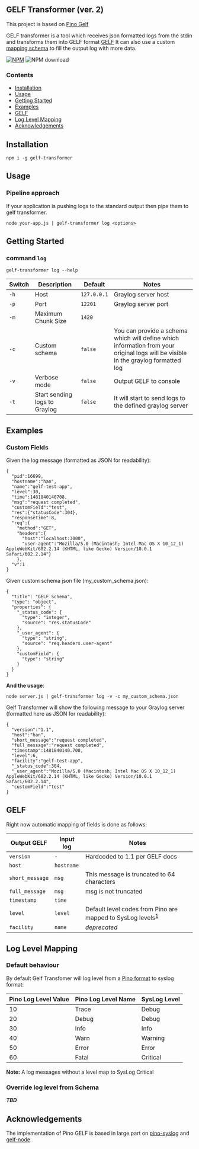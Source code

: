 GELF Transformer (ver. 2)
---
This project is based on [Pino Gelf](https://github.com/pinojs/pino-gelf)

GELF transformer is a tool which receives json formatted logs from the stdin and transforms them into GELF format [GELF](https://docs.graylog.org/en/3.0/pages/gelf.html)
It can also use a custom [mapping schema](###CustomFields)</sup> to fill the output log with more data.


[![NPM](https://img.shields.io/npm/v/gelf-transformer)](https://www.npmjs.com/package/gelf-transformer) ![NPM download](https://img.shields.io/npm/dw/gelf-transformer)


### Contents

* [Installation](##Installation)
* [Usage](##Usage)
* [Getting Started](##GettingStarted)
* [Examples](##Examples)
* [GELF](##GELF)
* [Log Level Mapping](##LogLevelMapping)
* [Acknowledgements](##Acknowledgements)

## Installation

```
npm i -g gelf-transformer
```

## Usage

### Pipeline approach

If your application is pushing logs to the standard output then pipe
them to gelf transformer.
```
node your-app.js | gelf-transformer log <options>
```

## Getting Started

### command `log`

```
gelf-transformer log --help
```

Switch | Description | Default | Notes
---|---|---|---
`-h` | Host | `127.0.0.1` | Graylog server host
`-p` | Port | `12201` | Graylog server port
`-m` | Maximum Chunk Size | `1420` |
`-c` | Custom schema | `false` | You can provide a schema which will define which information from your original logs will be visible in the graylog formatted log
`-v` | Verbose mode | `false` | Output GELF to console
`-t` | Start sending logs to Graylog | `false` | It will start to send logs to the defined graylog server


## Examples

### Custom Fields
Given the log message (formatted as JSON for readability):
```
{
  "pid":16699,
  "hostname":"han",
  "name":"gelf-test-app",
  "level":30,
  "time":1481840140708,
  "msg":"request completed",
  "customField":"test",
  "res":{"statusCode":304},
  "responseTime":8,
  "req":{
    "method":"GET",
    "headers":{
      "host":"localhost:3000",
      "user-agent":"Mozilla/5.0 (Macintosh; Intel Mac OS X 10_12_1) AppleWebKit/602.2.14 (KHTML, like Gecko) Version/10.0.1 Safari/602.2.14"}
    },
  "v":1
}
```

Given custom schema json file (my_custom_schema.json):
```
{
  "title": "GELF Schema",
  "type": "object",
  "properties": {
    "_status_code": {
      "type": "integer",
      "source": "res.statusCode"
    },
    "_user_agent": {
      "type": "string",
      "source": "req.headers.user-agent"
    },
    "customField": {
      "type": "string"
    }
  }
}

```
__And the usage__:
```
node server.js | gelf-transformer log -v -c my_custom_schema.json
```

Gelf Transformer will show the following message to your Graylog server (formatted here as JSON for readability):
```
{
  "version":"1.1",
  "host":"han",
  "short_message":"request completed",
  "full_message":"request completed",
  "timestamp":1481840140.708,
  "level":6,
  "facility":"gelf-test-app",
  "_status_code":304,
  "_user_agent":"Mozilla/5.0 (Macintosh; Intel Mac OS X 10_12_1) AppleWebKit/602.2.14 (KHTML, like Gecko) Version/10.0.1 Safari/602.2.14",
  "customField":"test"
}
```

## GELF

Right now automatic mapping of fields is done as follows:

Output GELF | Input log | Notes
---|---|---
`version` | `-` | Hardcoded to 1.1 per GELF docs
`host` | `hostname` |
`short_message` | `msg` | This message is truncated to 64 characters
`full_message` | `msg` | msg is not truncated
`timestamp` | `time` |
`level` | `level` | Default level codes from Pino are mapped to SysLog levels<sup>[1](#LogLevelMapping)</sup>
`facility` | `name` | *deprecated*

## Log Level Mapping

### Default behaviour

By default Gelf Transfomer will log level from a [Pino format](https://getpino.io/#/docs/api?id=loggerlevels-object) to syslog format:

Pino Log Level Value | Pino Log Level Name | SysLog Level
---|---|---
10 | Trace | Debug
20 | Debug | Debug
30 | Info | Info
40 | Warn | Warning
50 | Error | Error
60 | Fatal | Critical

__Note:__ A log messages without a level map to SysLog Critical

### Override log level from Schema

*__TBD__*

## Acknowledgements

The implementation of Pino GELF is based in large part on [pino-syslog](https://github.com/jsumners/pino-syslog/) and [gelf-node](https://github.com/robertkowalski/gelf-node).
